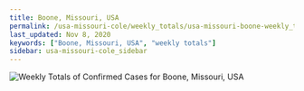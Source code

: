 ```yaml
---
title: Boone, Missouri, USA
permalink: /usa-missouri-cole/weekly_totals/usa-missouri-boone-weekly_totals.html
last_updated: Nov 8, 2020
keywords: ["Boone, Missouri, USA", "weekly totals"]
sidebar: usa-missouri-cole_sidebar
---
```


![Weekly Totals of Confirmed Cases for Boone, Missouri, USA](/covid_tracker/images/graphs/usa-missouri-boone-weekly_totals_graph.png)
